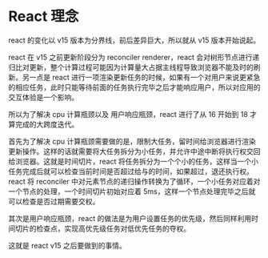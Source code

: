 # React 理念

react 的变化以 v15 版本为分界线，前后差异巨大，所以就从 v15 版本开始说起。

react 在 v15 之前更新阶段分为 reconciler renderer，react 会对树形节点进行递归比对更新，整个计算过程可能因为计算量大占据主线程导致浏览器不能及时的刷新。另一点是 react 进行一项渲染更新任务的时候，如果有一个对用户来说更紧急的相应任务，此时只能等待前面的任务执行完毕之后才能响应用户，所以对应用的交互体验是一个影响。

所以为了解决 cpu 计算瓶颈以及 用户响应瓶颈，react 进行了从 16 开始到 18 才算完成的大跨度迭代。

首先为了解决 cpu 计算瓶颈需要做的是，限制大任务，留时间给浏览器进行渲染更新操作。这样的话就需要将大任务拆分为小任务，并允许中途中断将执行权交回给浏览器。这就是时间切片，react 将任务拆分为一个个小的任务，这样当一个小任务完成后就可以检查当前时间是否超过给与的时间，如果超过，退还执行权。react 将 reconciler 中对元素节点的递归操作转换为了循环，一个小任务对应着对一个节点的处理，一个时间切片初始对应着 5ms，这样一个节点处理完毕之后就可以检查是否过期需要交权。

其次是用户响应瓶颈，react 的做法是为用户设置任务的优先级，然后同样利用时间切片的检查点，实现高优先级任务对低优先任务的夺权。

这就是 react v15 之后要做到的事情。

